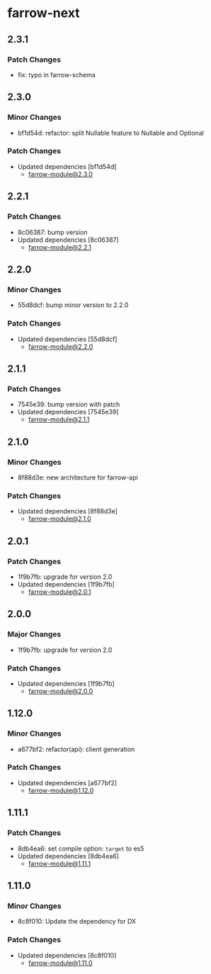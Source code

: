 # farrow-next

## 2.3.1

### Patch Changes

- fix: typo in farrow-schema

## 2.3.0

### Minor Changes

- bf1d54d: refactor: split Nullable feature to Nullable and Optional

### Patch Changes

- Updated dependencies [bf1d54d]
  - farrow-module@2.3.0

## 2.2.1

### Patch Changes

- 8c06387: bump version
- Updated dependencies [8c06387]
  - farrow-module@2.2.1

## 2.2.0

### Minor Changes

- 55d8dcf: bump minor version to 2.2.0

### Patch Changes

- Updated dependencies [55d8dcf]
  - farrow-module@2.2.0

## 2.1.1

### Patch Changes

- 7545e39: bump version with patch
- Updated dependencies [7545e39]
  - farrow-module@2.1.1

## 2.1.0

### Minor Changes

- 8f88d3e: new architecture for farrow-api

### Patch Changes

- Updated dependencies [8f88d3e]
  - farrow-module@2.1.0

## 2.0.1

### Patch Changes

- 1f9b7fb: upgrade for version 2.0
- Updated dependencies [1f9b7fb]
  - farrow-module@2.0.1

## 2.0.0

### Major Changes

- 1f9b7fb: upgrade for version 2.0

### Patch Changes

- Updated dependencies [1f9b7fb]
  - farrow-module@2.0.0

## 1.12.0

### Minor Changes

- a677bf2: refactor(api): client generation

### Patch Changes

- Updated dependencies [a677bf2]
  - farrow-module@1.12.0

## 1.11.1

### Patch Changes

- 8db4ea6: set compile option: `target` to es5
- Updated dependencies [8db4ea6]
  - farrow-module@1.11.1

## 1.11.0

### Minor Changes

- 8c8f010: Update the dependency for DX

### Patch Changes

- Updated dependencies [8c8f010]
  - farrow-module@1.11.0
